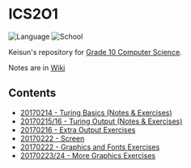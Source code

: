 # ICS2O1

![Language](https://img.shields.io/badge/language-turing-red.svg?style=flat-square)
![School](https://img.shields.io/badge/school-langstaff-010042.svg?style=flat-square)

Keisun's repository for
[Grade 10 Computer Science](http://moodle2.yrdsb.ca/course/view.php?id=12006).

Notes are in [Wiki](wiki/Home)

## Contents

- [20170214 - Turing Basics (Notes & Exercises)](20170214_turing-basics)
- [20170215/16 - Turing Output (Notes & Exercises)](20170215_turing-output)
- [20170216 - Extra Output Exercises](20170216_extra-output-exercises)
- [20170222 - Screen](20170222_screen)
- [20170222 - Graphics and Fonts Exercises](20170222_graphics-and-fonts-exercises)
- [20170223/24 - More Graphics Exercises](20170223_more-graphics-exercises)
